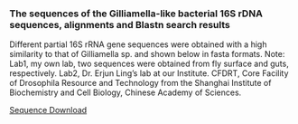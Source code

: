 ### The sequences of the Gilliamella-like bacterial 16S rDNA sequences, alignments and Blastn search results


Different partial 16S rRNA gene sequences were obtained with a high similarity to that of Gilliamella sp. and shown below in fasta formats. Note: Lab1, my own lab, two sequences were obtained from fly surface and guts, respectively. Lab2, Dr. Erjun Ling’s lab at our Institute. CFDRT, Core Facility of Drosophila Resource and Technology from the Shanghai Institute of Biochemistry and Cell Biology, Chinese Academy of Sciences.

[Sequence Download](https://github.com/knowledgeontology/addinfo/raw/main/AddInfo.pdf)
